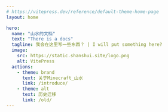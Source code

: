 ```yaml
---
# https://vitepress.dev/reference/default-theme-home-page
layout: home

hero:
  name: "山水的文档"
  text: "There is a docs"
  tagline: 我会在这里写一些东西？ | I will put something here?
  image:
    src: https://static.shanshui.site/logo.png
    alt: VitePress
  actions:
    - theme: brand
      text: 关于Minecraft_山水
      link: /introduce/
    - theme: alt
      text: 历史迁移
      link: /old/
---
```


